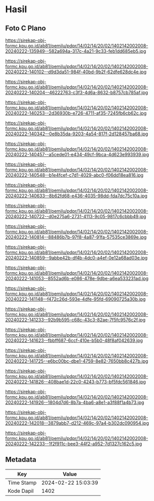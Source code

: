 # Hasil

## Foto C Plano

https://sirekap-obj-formc.kpu.go.id/ab81/pemilu/pdpr/14/02/14/20/02/1402142002008-20240222-135949--582a694a-317c-4a21-9c33-feb1dd685eb5.jpg

https://sirekap-obj-formc.kpu.go.id/ab81/pemilu/pdpr/14/02/14/20/02/1402142002008-20240222-140102--d9d3da51-984f-40bd-9b2f-62dfe628dc4e.jpg

https://sirekap-obj-formc.kpu.go.id/ab81/pemilu/pdpr/14/02/14/20/02/1402142002008-20240222-140204--46222763-c3f3-4d6a-8632-b8757cb785af.jpg

https://sirekap-obj-formc.kpu.go.id/ab81/pemilu/pdpr/14/02/14/20/02/1402142002008-20240222-140253--2d36930b-e726-4711-af35-7245fb6cb62c.jpg

https://sirekap-obj-formc.kpu.go.id/ab81/pemilu/pdpr/14/02/14/20/02/1402142002008-20240222-140342--0e8b35da-9203-4a54-817f-2d128457ba68.jpg

https://sirekap-obj-formc.kpu.go.id/ab81/pemilu/pdpr/14/02/14/20/02/1402142002008-20240222-140457--a5cede01-e434-49cf-9bca-4d623e993939.jpg

https://sirekap-obj-formc.kpu.go.id/ab81/pemilu/pdpr/14/02/14/20/02/1402142002008-20240222-140548--b1e4fcef-c7d1-4029-abc0-f06dd18ea816.jpg

https://sirekap-obj-formc.kpu.go.id/ab81/pemilu/pdpr/14/02/14/20/02/1402142002008-20240222-140633--8b62fd68-e436-4035-98dd-fda7dc75c10a.jpg

https://sirekap-obj-formc.kpu.go.id/ab81/pemilu/pdpr/14/02/14/20/02/1402142002008-20240222-140722--d0e275a6-2731-4113-9c05-9817c6cbbb49.jpg

https://sirekap-obj-formc.kpu.go.id/ab81/pemilu/pdpr/14/02/14/20/02/1402142002008-20240222-140814--88486b7b-97f8-4a87-91fa-57535ce3869e.jpg

https://sirekap-obj-formc.kpu.go.id/ab81/pemilu/pdpr/14/02/14/20/02/1402142002008-20240222-140859--9abbe42b-df4b-4dc0-a4ef-0e12a68ad03e.jpg

https://sirekap-obj-formc.kpu.go.id/ab81/pemilu/pdpr/14/02/14/20/02/1402142002008-20240222-141053--8552ad6b-e086-478e-9dbe-a6ea533231ad.jpg

https://sirekap-obj-formc.kpu.go.id/ab81/pemilu/pdpr/14/02/14/20/02/1402142002008-20240222-141148--f472c26d-593e-4dfe-95fd-69090725a30b.jpg

https://sirekap-obj-formc.kpu.go.id/ab81/pemilu/pdpr/14/02/14/20/02/1402142002008-20240222-141233--92b9b595-c68c-43c3-82ae-7f5fc9576c2f.jpg

https://sirekap-obj-formc.kpu.go.id/ab81/pemilu/pdpr/14/02/14/20/02/1402142002008-20240222-141623--fbbff687-6ccf-410e-b5b0-48f8af042639.jpg

https://sirekap-obj-formc.kpu.go.id/ab81/pemilu/pdpr/14/02/14/20/02/1402142002008-20240222-141725--e6bc00bc-dbe1-4759-8e82-7650bb8c427b.jpg

https://sirekap-obj-formc.kpu.go.id/ab81/pemilu/pdpr/14/02/14/20/02/1402142002008-20240222-141826--408bae1d-22c0-4243-b773-bf5fdc561846.jpg

https://sirekap-obj-formc.kpu.go.id/ab81/pemilu/pdpr/14/02/14/20/02/1402142002008-20240222-141926--1804d7d6-8b7a-4ba6-a8e1-a3f88f1a4b73.jpg

https://sirekap-obj-formc.kpu.go.id/ab81/pemilu/pdpr/14/02/14/20/02/1402142002008-20240222-142018--3879abb7-d212-469c-97a4-b302dc090954.jpg

https://sirekap-obj-formc.kpu.go.id/ab81/pemilu/pdpr/14/02/14/20/02/1402142002008-20240222-142233--1f2f911c-bee3-44f2-a952-7d1327c162c5.jpg


## Metadata

| Key        | Value               |
| ---------- | ------------------- |
| Time Stamp | 2024-02-22 15:03:39 |
| Kode Dapil | 1402                |



